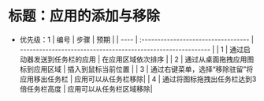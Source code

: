 # 标题：应用的添加与移除
* 优先级：1
| 编号 | 步骤                                | 预期                                                         |
| ---- | :---------------------------------- | ------------------------------------------------------------ |
| 1    | 通过启动器发送到任务栏的应用 | 在应用区域依次排序 |
| 2    | 通过从桌面拖拽应用图标到应用区域 | 插入到鼠标当前位置 |
| 3    | 通过右键菜单，选择“移除驻留”将应用移出任务栏 | 应用可以从任务栏移除|
| 4    | 通过将图标拖拽出任务栏达到3倍任务栏高度 | 应用可以从任务栏区域移除|